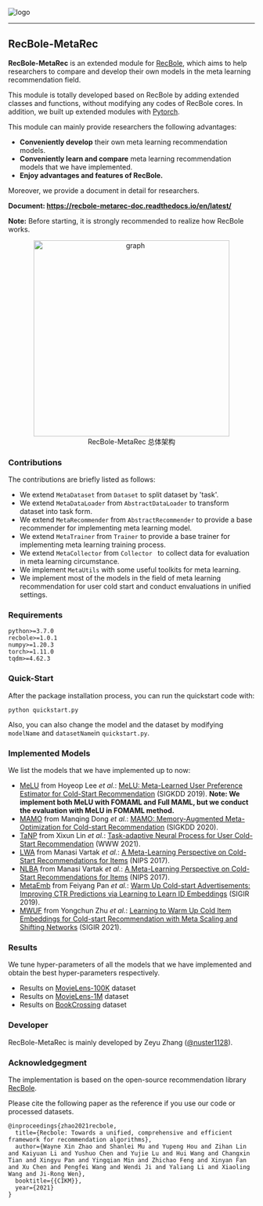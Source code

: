 ![logo](asset/pics/logo.png)

------

## RecBole-MetaRec

**RecBole-MetaRec** is an extended module for [RecBole](https://recbole.io), which aims to help researchers to compare and develop their own models in the meta learning recommendation field.

This module is totally developed based on RecBole by adding extended classes and functions, without modifying any codes of RecBole cores. In addition, we built up extended modules with [Pytorch](https://pytorch.org). 

This module can mainly provide researchers the following advantages:

- **Conveniently develop** their own meta learning recommendation models.
- **Conveniently learn and compare** meta learning recommendation models that we have implemented.
- **Enjoy advantages and features of RecBole.**

Moreover, we provide a document in detail for researchers.

**Document: https://recbole-metarec-doc.readthedocs.io/en/latest/**

**Note:** Before starting, it is strongly recommended to realize how RecBole works.

<p align="center">
<img src="asset/pics/graph.png" alt="graph" width="400" />
<br>
  RecBole-MetaRec 总体架构
</p>

### Contributions

The contributions are briefly listed as follows:

- We extend `MetaDataset` from `Dataset` to split dataset by 'task'.
- We extend `MetaDataLoader` from `AbstractDataLoader` to transform dataset into task form.
- We extend `MetaRecommender` from `AbstractRecommender` to provide a base recommender for implementing meta learning model.
- We extend `MetaTrainer` from `Trainer` to provide a base trainer for implementing meta learning training process.
- We extend `MetaCollector` from `Collector ` to collect data for evaluation in meta learning circumstance.
- We implement `MetaUtils` with some useful toolkits for meta learning.
- We implement most of the models in the field of meta learning recommendation for user cold start and conduct envaluations in unified settings.

### Requirements

```
python>=3.7.0
recbole>=1.0.1
numpy>=1.20.3
torch>=1.11.0
tqdm>=4.62.3
```

### Quick-Start

After the package installation process, you can run the quickstart code with:

```
python quickstart.py
```

Also, you can also change the model and the dataset by modifying `modelName`  and `datasetName`in `quickstart.py`.

### Implemented Models

We list the models that we have implemented up to now:

- [MeLU](model/FOMeLU/FOMeLU.py) from Hoyeop Lee *et al.*: [MeLU: Meta-Learned User Preference Estimator for Cold-Start Recommendation](https://dl.acm.org/doi/abs/10.1145/3292500.3330859) (SIGKDD 2019). **Note: We implement both MeLU with FOMAML and Full MAML, but we conduct the evaluation with MeLU in FOMAML method.**
- [MAMO](model/MAMO/MAMO.py) from Manqing Dong *et al.*: [MAMO: Memory-Augmented Meta-Optimization for Cold-start Recommendation](https://dl.acm.org/doi/abs/10.1145/3394486.3403113) (SIGKDD 2020).
- [TaNP](model/TaNP/TaNP.py) from Xixun Lin *et al.*: [Task-adaptive Neural Process for User Cold-Start Recommendation](https://dl.acm.org/doi/abs/10.1145/3442381.3449908) (WWW 2021).
- [LWA](model/LWA/LWA.py) from Manasi Vartak *et al.*: [A Meta-Learning Perspective on Cold-Start Recommendations for Items](https://proceedings.neurips.cc/paper/2017/hash/51e6d6e679953c6311757004d8cbbba9-Abstract.html) (NIPS 2017).
- [NLBA](model/NLBA/NLBA/py) from Manasi Vartak *et al.*: [A Meta-Learning Perspective on Cold-Start Recommendations for Items](https://proceedings.neurips.cc/paper/2017/hash/51e6d6e679953c6311757004d8cbbba9-Abstract.html) (NIPS 2017).
- [MetaEmb](model/MetaEmb/MetaEmb.py) from Feiyang Pan *et al.*: [Warm Up Cold-start Advertisements: Improving CTR Predictions via Learning to Learn ID Embeddings](https://dl.acm.org/doi/abs/10.1145/3331184.3331268) (SIGIR 2019).
- [MWUF](model/MWUF/MWUF.py) from Yongchun Zhu *et al.*: [Learning to Warm Up Cold Item Embeddings for Cold-start Recommendation with Meta Scaling and Shifting Networks](https://dl.acm.org/doi/abs/10.1145/3404835.3462843) (SIGIR 2021).

### Results

We tune hyper-parameters of all the models that we have implemented and obtain the best hyper-parameters respectively.

- Results on [MovieLens-100K](asset/result/MovieLens-100K.md) dataset
- Results on [MovieLens-1M](asset/result/MovieLens-1M.md) dataset
- Results on [BookCrossing](asset/result/Book-Crossing.md) dataset

### Developer

RecBole-MetaRec is mainly developed by Zeyu Zhang ([@nuster1128](https://github.com/nuster1128)).

### Acknowledgegment

The implementation is based on the open-source recommendation library [RecBole](https://github.com/RUCAIBox/RecBole).

Please cite the following paper as the reference if you use our code or processed datasets.

```
@inproceedings{zhao2021recbole,
  title={Recbole: Towards a unified, comprehensive and efficient framework for recommendation algorithms},
  author={Wayne Xin Zhao and Shanlei Mu and Yupeng Hou and Zihan Lin and Kaiyuan Li and Yushuo Chen and Yujie Lu and Hui Wang and Changxin Tian and Xingyu Pan and Yingqian Min and Zhichao Feng and Xinyan Fan and Xu Chen and Pengfei Wang and Wendi Ji and Yaliang Li and Xiaoling Wang and Ji-Rong Wen},
  booktitle={{CIKM}},
  year={2021}
}
```
